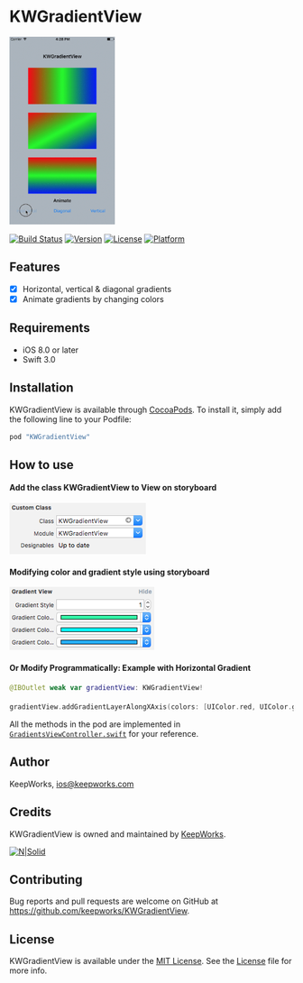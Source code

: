 # KWGradientView

<img src="ScreenShots/screencast.gif" width="187" height="333">

[![Build Status](https://www.bitrise.io/app/d54da2ec7c9a0496.svg?token=kBv75DKdduTDchGW4zK06g&branch=master)](https://www.bitrise.io/app/d54da2ec7c9a0496)
[![Version](https://img.shields.io/cocoapods/v/KWGradientView.svg?style=flat)](http://cocoapods.org/pods/KWGradientView)
[![License](https://img.shields.io/cocoapods/l/KWGradientView.svg?style=flat)](http://cocoapods.org/pods/KWGradientView)
[![Platform](https://img.shields.io/cocoapods/p/KWGradientView.svg?style=flat)](http://cocoapods.org/pods/KWGradientView)

## Features

- [x] Horizontal, vertical & diagonal gradients
- [x] Animate gradients by changing colors 

## Requirements

- iOS 8.0 or later
- Swift 3.0

## Installation

KWGradientView is available through [CocoaPods](http://cocoapods.org). To install
it, simply add the following line to your Podfile:

```ruby
pod "KWGradientView"
```

## How to use

#### Add the class KWGradientView to View on storyboard

![Adding KWGradientView](ScreenShots/addingKWGradientView.png)

#### Modifying color and gradient style using storyboard

![Modify in storyboard](ScreenShots/modifyByStoryboard.png)

#### Or Modify Programmatically: Example with Horizontal Gradient

```swift
@IBOutlet weak var gradientView: KWGradientView!

gradientView.addGradientLayerAlongXAxis(colors: [UIColor.red, UIColor.green, UIColor.blue])
```

All the methods in the pod are implemented in [`GradientsViewController.swift`](https://github.com/keepworks/KWGradientView/blob/master/KWGradientView/GradientsViewController.swift) for your reference.

## Author

KeepWorks, ios@keepworks.com

## Credits

KWGradientView is owned and maintained by [KeepWorks](http://www.keepworks.com/).

[![N|Solid](http://www.keepworks.com/assets/logo-800bbf55fabb3427537cf669dc8cd018.png)](http://www.keepworks.com/)

## Contributing

Bug reports and pull requests are welcome on GitHub at https://github.com/keepworks/KWGradientView.

## License

KWGradientView is available under the [MIT License](http://opensource.org/licenses/MIT). See the [License](https://github.com/keepworks/KWGradientView/blob/master/LICENSE) file for more info.
